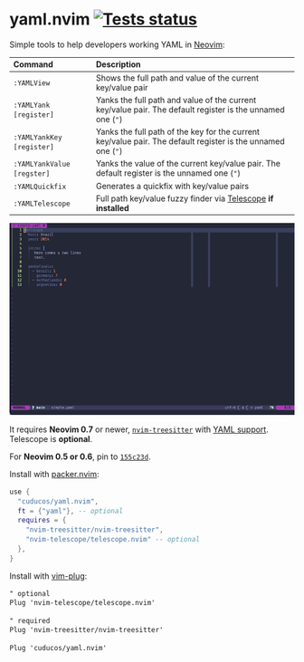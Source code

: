 # yaml.nvim [![Tests status](https://github.com/cuducos/yaml.nvim/actions/workflows/tests.yml/badge.svg)](https://github.com/cuducos/yaml.nvim/actions/workflows/tests.yml)

Simple tools to help developers working YAML in [Neovim](https://neovim.io):

| Command | Description |
|:--|:--|
| `:YAMLView` | Shows the full path and value of the current key/value pair |
| `:YAMLYank [register]` | Yanks the full path and value of the current key/value pair. The default register is the unnamed one (`"`) |
| `:YAMLYankKey [register]` | Yanks the full path of the key for the current key/value pair. The default register is the unnamed one (`"`) |
| `:YAMLYankValue [regster]` | Yanks the value of the current key/value pair. The default register is the unnamed one (`"`) |
| `:YAMLQuickfix` | Generates a quickfix with key/value pairs |
| `:YAMLTelescope` | Full path key/value fuzzy finder via [Telescope](https://github.com/nvim-telescope/telescope.nvim) **if installed** |

![Example GIF](doc/demo.gif)

It requires **Neovim 0.7** or newer, [`nvim-treesitter`](https://github.com/nvim-treesitter/nvim-treesitter) with [YAML support](https://github.com/ikatyang/tree-sitter-yaml). Telescope is **optional**.

For **Neovim 0.5 or 0.6**, pin to [`155c23d`](https://github.com/cuducos/yaml.nvim/commit/155c23de8f99fdb424f8aa713bcb993cc2538c6c).

Install with [packer.nvim](https://github.com/wbthomason/packer.nvim):

```lua
use {
  "cuducos/yaml.nvim",
  ft = {"yaml"}, -- optional
  requires = {
    "nvim-treesitter/nvim-treesitter",
    "nvim-telescope/telescope.nvim" -- optional
  },
}
```

Install with [vim-plug](https://github.com/junegunn/vim-plug):
```viml
" optional
Plug 'nvim-telescope/telescope.nvim'

" required
Plug 'nvim-treesitter/nvim-treesitter'

Plug 'cuducos/yaml.nvim'
```
